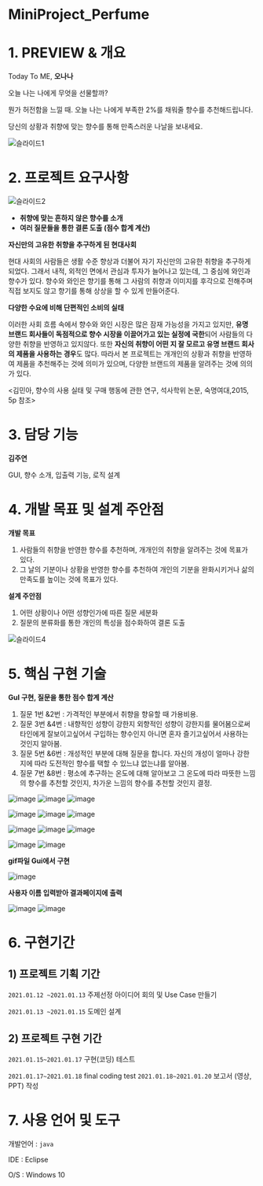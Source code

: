 # MiniProject_Perfume
# 1. PREVIEW & 개요

Today To ME, **오나나**

오늘 나는 나에게 무엇을 선물할까?

뭔가 허전함을 느낄 때. 오늘 나는 나에게 부족한 2%를 채워줄 향수를 추천해드립니다.

당신의 상황과 취향에 맞는 향수를 통해 만족스러운 나날을 보내세요.


![슬라이드1](https://user-images.githubusercontent.com/67991236/105117331-aa04a400-5b0f-11eb-9b20-560cbcb017e4.JPG)






# 2. 프로젝트 요구사항

![슬라이드2](https://user-images.githubusercontent.com/67991236/105117348-aec95800-5b0f-11eb-9b36-78109ffdaf83.JPG)

- **취향에 맞는 흔하지 않은 향수를 소개**
- **여러 질문들을 통한 결론 도출 (점수 합계 계산)**

**자신만의 고유한 취향을 추구하게 된 현대사회**

현대 사회의 사람들은 생활 수준 향상과 더불어 자기 자신만의 고유한 취향을 추구하게 되었다. 그래서 내적, 외적인 면에서 관심과 투자가 늘어나고 있는데, 그 중심에 와인과 향수가 있다. 향수와 와인은 향기를 통해 그 사람의 취향과 이미지를 후각으로 전해주며 직접 보지도 않고 향기를 통해 상상을 할 수 있게 만들어준다.

**다양한 수요에 비해 단편적인 소비의 실태**

이러한 사회 흐름 속에서 향수와 와인 시장은 많은 잠재 가능성을 가지고 있지만, **유명 브랜드 회사들이 독점적으로 향수 시장을 이끌어가고 있는 실정에 국한**되어 사람들의 다양한 취향을 반영하고 있지않다. 또한 **자신의 취향이 어떤 지 잘 모르고 유명 브랜드 회사의 제품을 사용하는 경우**도 많다. 따라서 본 프로젝트는 개개인의 상황과 취향을 반영하여 제품을 추천해주는 것에 의미가 있으며, 다양한 브랜드의 제품을 알려주는 것에 의의가 있다.

<김민아, 향수의 사용 실태 및 구매 행동에 관한 연구, 석사학위 논문, 숙명여대,2015, 5p 참조>

# 3. 담당 기능

**김주연**

GUI, 향수 소개, 입출력 기능, 로직 설계

# 4. 개발 목표 및 설계 주안점

**개발 목표**

1. 사람들의 취향을 반영한 향수를 추천하며, 개개인의 취향을 알려주는 것에 목표가 있다.
2. 그 날의 기분이나 상황을 반영한 향수를 추천하여 개인의 기분을 완화시키거나 삶의 만족도를 높이는 것에 목표가 있다.

**설계 주안점**

1. 어떤 상황이나 어떤 성향인가에 따른 질문 세분화
2. 질문의 분류화를 통한 개인의 특성을 점수화하여 결론 도출


![슬라이드4](https://user-images.githubusercontent.com/67991236/105117378-ba1c8380-5b0f-11eb-9530-e8eddbc6baf1.JPG)

# 5. 핵심 구현 기술

**GuI 구현, 질문을 통한 점수 합계 계산**

1. 질문 1번 &2번 : 가격적인 부분에서 취향을 향유할 때 가용비용.
2. 질문 3번 &4번 : 내향적인 성향이 강한지 외향적인 성향이 강한지를 물어봄으로써 타인에게 잘보이고싶어서 구입하는 향수인지 아니면 혼자 즐기고싶어서 사용하는 것인지 알아봄.
3. 질문 5번 &6번 : 개성적인 부분에 대해 질문을 합니다. 자신의 개성이 얼마나 강한지에 따라 도전적인 향수를 택할 수 있느냐 없는냐를 알아봄.
4. 질문 7번 &8번 :  평소에 추구하는 온도에 대해 알아보고 그 온도에 따라 따뜻한 느낌의 향수를 추천할 것인지, 차가운 느낌의 향수를 추천할 것인지 결정.

![image](https://user-images.githubusercontent.com/67991236/105116990-1337e780-5b0f-11eb-89f4-28a46ac0e9c5.png)
![image](https://user-images.githubusercontent.com/67991236/105117014-1df27c80-5b0f-11eb-89cd-52df2272a060.png)
![image](https://user-images.githubusercontent.com/67991236/105117088-40849580-5b0f-11eb-903e-622064d02172.png)

![image](https://user-images.githubusercontent.com/67991236/105117642-2c8d6380-5b10-11eb-82aa-8e41d0996e50.png)
![image](https://user-images.githubusercontent.com/67991236/105117643-2e572700-5b10-11eb-821d-6f4b66d38372.png)
![image](https://user-images.githubusercontent.com/67991236/105117645-31521780-5b10-11eb-973e-e81bf55a1f62.png)

![image](https://user-images.githubusercontent.com/67991236/105117666-39aa5280-5b10-11eb-9c2b-90df498adda5.png)
![image](https://user-images.githubusercontent.com/67991236/105117672-3c0cac80-5b10-11eb-8817-c35e85910f30.png)
![image](https://user-images.githubusercontent.com/67991236/105117676-3e6f0680-5b10-11eb-85a7-5f7f576a152f.png)

![image](https://user-images.githubusercontent.com/67991236/105117688-4333ba80-5b10-11eb-8774-15c8e5e3f31e.png)
![image](https://user-images.githubusercontent.com/67991236/105117696-475fd800-5b10-11eb-87e1-0ac85fc15a50.png)


**gif파일 Gui에서 구현**


![image](https://user-images.githubusercontent.com/67991236/105117699-49c23200-5b10-11eb-8789-17fc2b9fbf3d.png)


**사용자 이름 입력받아 결과페이지에 출력**

![image](https://user-images.githubusercontent.com/67991236/105118027-e97fc000-5b10-11eb-867d-c2804bbaaf96.png)
![image](https://user-images.githubusercontent.com/67991236/105118030-ebe21a00-5b10-11eb-8e7e-0428f04f6150.png)


# 6. 구현기간

## 1) 프로젝트 기획 기간

`2021.01.12 ~2021.01.13`    주제선정 아이디어 회의 및 Use Case 만들기

`2021.01.13 ~2021.01.15`    도메인 설계 

## 2) 프로젝트 구현 기간

`2021.01.15~2021.01.17`  구현(코딩) 테스트

`2021.01.17~2021.01.18`   final coding test
`2021.01.18~2021.01.20`   보고서 (영상, PPT) 작성

# 7. 사용 언어 및 도구

개발언어 : `java`

IDE : Eclipse

O/S : Windows 10

